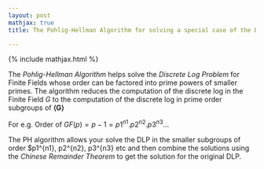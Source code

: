 ```yaml
---
layout: post
mathjax: true
title: The Pohlig-Hellman Algorithm for solving a special case of the Discrete Log Problem

---
```


{% include mathjax.html %}

The *Pohlig-Hellman Algorithm* helps solve the *Discrete Log Problem* for Finite Fields whose order can be factored into prime powers of smaller primes. The algorithm reduces the computation of the discrete log in the Finite Field $G$ to the computation of the discrete log in prime order subgroups of **⟨G⟩**

For e.g. Order of $GF(p)=p−1=p1^{n1}.p2^{n2}.p3^{n3}…$

The PH algorithm allows your solve the DLP in the smaller subgroups of order $p1^{n1}, p2^{n2}, p3^{n3} etc and then combine the solutions using the *Chinese Remainder Theorem* to get the solution for the original DLP.
